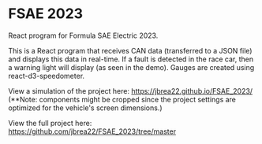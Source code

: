 # FSAE 2023
React program for Formula SAE Electric 2023.

This is a React program that receives CAN data (transferred to a JSON file) and displays this data in real-time. If a fault is detected in the race car, then a warning light will display (as seen in the demo). Gauges are created using react-d3-speedometer.

View a simulation of the project here: https://jbrea22.github.io/FSAE_2023/
(**Note: components might be cropped since the project settings are optimized for the vehicle's screen dimensions.)

View the full project here: https://github.com/jbrea22/FSAE_2023/tree/master
